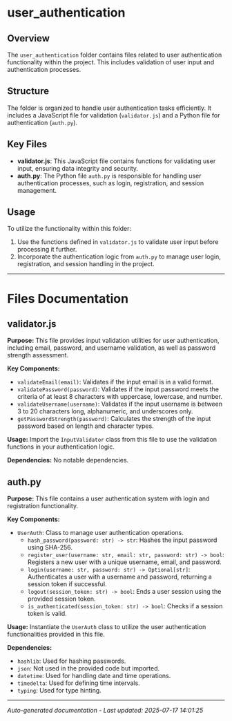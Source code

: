 # user_authentication

## Overview
The `user_authentication` folder contains files related to user authentication functionality within the project. This includes validation of user input and authentication processes.

## Structure
The folder is organized to handle user authentication tasks efficiently. It includes a JavaScript file for validation (`validator.js`) and a Python file for authentication (`auth.py`).

## Key Files
- **validator.js**: This JavaScript file contains functions for validating user input, ensuring data integrity and security.
- **auth.py**: The Python file `auth.py` is responsible for handling user authentication processes, such as login, registration, and session management.

## Usage
To utilize the functionality within this folder:
1. Use the functions defined in `validator.js` to validate user input before processing it further.
2. Incorporate the authentication logic from `auth.py` to manage user login, registration, and session handling in the project.

---

# Files Documentation

## validator.js

**Purpose:** This file provides input validation utilities for user authentication, including email, password, and username validation, as well as password strength assessment.

**Key Components:**
- `validateEmail(email)`: Validates if the input email is in a valid format.
- `validatePassword(password)`: Validates if the input password meets the criteria of at least 8 characters with uppercase, lowercase, and number.
- `validateUsername(username)`: Validates if the input username is between 3 to 20 characters long, alphanumeric, and underscores only.
- `getPasswordStrength(password)`: Calculates the strength of the input password based on length and character types.

**Usage:** Import the `InputValidator` class from this file to use the validation functions in your authentication logic.

**Dependencies:** No notable dependencies.

## auth.py

**Purpose:** This file contains a user authentication system with login and registration functionality.

**Key Components:**
- `UserAuth`: Class to manage user authentication operations.
  - `hash_password(password: str) -> str`: Hashes the input password using SHA-256.
  - `register_user(username: str, email: str, password: str) -> bool`: Registers a new user with a unique username, email, and password.
  - `login(username: str, password: str) -> Optional[str]`: Authenticates a user with a username and password, returning a session token if successful.
  - `logout(session_token: str) -> bool`: Ends a user session using the provided session token.
  - `is_authenticated(session_token: str) -> bool`: Checks if a session token is valid.

**Usage:** Instantiate the `UserAuth` class to utilize the user authentication functionalities provided in this file.

**Dependencies:** 
- `hashlib`: Used for hashing passwords.
- `json`: Not used in the provided code but imported.
- `datetime`: Used for handling date and time operations.
- `timedelta`: Used for defining time intervals.
- `typing`: Used for type hinting.

---
*Auto-generated documentation - Last updated: 2025-07-17 14:01:25*
